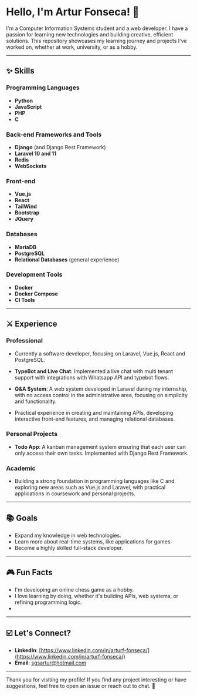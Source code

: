 # Hello, I'm Artur Fonseca! 👋

I'm a Computer Information Systems student and a web developer. I have a passion for learning new technologies and building creative, efficient solutions. This repository showcases my learning journey and projects I've worked on, whether at work, university, or as a hobby.

---

## ✨ Skills

### Programming Languages
- **Python**
- **JavaScript**
- **PHP**
- **C**

### Back-end Frameworks and Tools
- **Django** (and Django Rest Framework)
- **Laravel 10 and 11**
- **Redis**
- **WebSockets**

### Front-end
- **Vue.js**
- **React**
- **TailWind**
- **Bootstrap**
- **JQuery**

### Databases
- **MariaDB**
- **PostgreSQL**
- **Relational Databases** (general experience)

### Development Tools
- **Docker**
- **Docker Compose**
- **CI Tools**

---

## ⚔️ Experience

### Professional
- Currently a software developer, focusing on Laravel, Vue.js, React and PostgreSQL.

- **TypeBot and Live Chat**: Implemented a live chat with multi tenant support with integrations with Whatsapp API and typebot flows.
  
- **Q&A System**: A web system developed in Laravel during my internship, with no access control in the administrative area, focusing on simplicity and functionality.
- Practical experience in creating and maintaining APIs, developing interactive front-end features, and managing relational databases.

### Personal Projects
- **Todo App**: A kanban management system ensuring that each user can only access their own tasks. Implemented with Django Rest Framework.

### Academic
- Building a strong foundation in programming languages like C and exploring new areas such as Vue.js and Laravel, with practical applications in coursework and personal projects.

---

## 📚 Goals
- Expand my knowledge in web technologies.
- Learn more about real-time systems, like applications for games.
- Become a highly skilled full-stack developer.

---

## 🎮 Fun Facts
- I'm developing an online chess game as a hobby.
- I love learning by doing, whether it's building APIs, web systems, or refining programming logic.
- 
---

## ☑️ Let's Connect?
- **LinkedIn**: [https://www.linkedin.com/in/arturf-fonseca/](https://www.linkedin.com/in/arturf-fonseca/)
- **Email**: [sgsartur@hotmail.com](sgsartur@hotmail.com)

---

Thank you for visiting my profile! If you find any project interesting or have suggestions, feel free to open an issue or reach out to chat. 🚀
